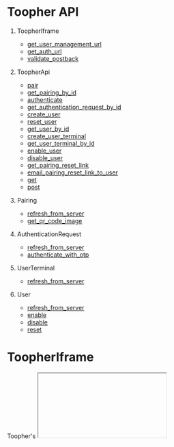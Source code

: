 Toopher API
===

1. ToopherIframe
    * [get\_user\_management\_url](#get\_user\_management\_url)
    * [get\_auth\_url](#get\_auth\_url)
    * [validate\_postback](#validate\_postback)

2. ToopherApi
    * [pair](#pair)
    * [get\_pairing\_by\_id](#get\_pairing\_by\_id)
    * [authenticate](#authenticate)
    * [get\_authentication\_request\_by\_id](#get\_authentication\_request\_by\_id)
    * [create\_user](#create\_user)
    * [reset\_user](#reset\_user)
    * [get\_user\_by\_id](#get\_user\_by\_id)
    * [create\_user\_terminal](#create\_user\_terminal)
    * [get\_user\_terminal\_by\_id](#get\_user\_terminal\_by\_id)
    * [enable\_user](#enable\_user)
    * [disable\_user](#disable\_user)
    * [get\_pairing\_reset\_link](#get\_pairing\_reset\_link)
    * [email\_pairing\_reset\_link\_to\_user](#email\_pairing\_reset\_link\_to\_user)
    * [get](#get)
    * [post](#post)

3. Pairing
    * [refresh\_from\_server](#refresh\_from\_server)
    * [get\_qr\_code\_image](#get\_qr\_code\_image)

4. AuthenticationRequest
    * [refresh\_from\_server](#refresh\_from\_server)
    * [authenticate\_with\_otp](#authenticate\_with\_otp)

5. UserTerminal
    * [refresh\_from\_server](#refresh\_from\_server)

6. User
    * [refresh\_from\_server](#refresh\_from\_server)
    * [enable](#enable)
    * [disable](#disable)
    * [reset](#reset)


# ToopherIframe

Toopher's <iframe>-based authentication flow is the simplest way for web developers to integrate Toopher Two-Factor Authentication into an application. The iframe-based authentication flow works by inserting an <iframe> element into the HTML displayed to the user after a successful username/password validation (but before they are actually logged-in to the service).

#### Attributes


| -----: | :----- |
| secret | string ||
| client | OAuth1 Client object ||
| base_uri | string ||

### get\_auth\_iframe\_url

Retrieves an OAuth-signed combined pairing and authentication IFrame URL.

#### Arguments
| Name | | Format |
| -----: | :----- | :----- | :--- |
| username | required | string | |
| reset_email | required | string | |
| request_token | required | string | |
| action_name | optional | string | default is 'Log In'|
| requester_metadata | optional | string | default is None|
| **kwargs | optional | dict | |

```python
# Create an instance of ToopherIframe
api.get_auth_iframe_url('username@yourservice.com', 'reset_email@yourservice.com', 'request_token')
```

### get\_user\_management\_iframe\_url

Retrieves OAuth-signed pairing IFrame URL.

#### Arguments

| -----: | :----- | :----- |
| username | required | string |
| reset_email | required | string |
| **kwargs | optional | dict |

```python
# Create an instance of ToopherIframe
api.get_user_management_iframe_url('username@yourservice.com', 'reset_email@yourservice.com')
```

### validate\_postback(data, request_token=None, **kwargs)

Validates authentication request from IFrame.

#### Arguments

| -----: | :----- | :----- | :---- |
| username | required | string | |
| data | required | dict | |
| request_token | optional | string | default is None |
| **kwargs | optional | dict | |


```python
data = {
    'timestamp': 'timestamp',
    'session_token': 'session_token',
    'toopher_sig': 'your_toopher_sig'
}
# Create an instance of ToopherIframe
api.validate_postback(data, 'request_token')
```

# ToopherApi

## pair

```python
api.pair(username, phrase_or_num=None, **kwargs)
```

Pairing using pairing phrase, phone number or QR code.

## get\_pairing\_by\_id

```python
api.get_pairing_by_id(pairing_id)
```

Retrieve pairing by pairing ID.

## authenticate

```python
api.authenticate(id_or_username, terminal, action_name=None, **kwargs)
```

Authenticate pairing with username or pairing ID.

## get\_authentication\_request\_by\_id

```python
api.get_authentication_request_by_id(authentication_request_id)
```

Retrieve authentication request by authentication request ID.

## create\_user

```python
api.create_user(username, **kwargs)
```

Create user with username.

## reset\_user

```python
api.reset_user(username)
```

Reset user with username.

## get\_user\_by\_id

```python
api.get_user_by_id(user_id)
```

Retrieve user by user ID.

## create\_user\_terminal

```python
api.create_user_terminal(username, terminal_name, requester_terminal_id, **kwargs)
```

Create terminal for user with username.

## get\_user\_terminal\_by\_id

```python
api.get_user_terminal_by_id(terminal_id)
```

Retrieve terminal by terminal ID.

## enable\_user

```python
api.enable_user(username)
```

Enable Toopher for user by username.

## disable\_user

```python
api.disable_user(username)
```

Disable Toopher for user by username.

## get\_pairing\_reset\_link

```python
api.get_pairing_reset_link(pairing_id, **kwargs)
```

Retrieve pairing reset link for user to reset their pairing.

## email\_pairing\_reset\_link\_to\_user

```python
api.email_pairing_reset_link_to_user(pairing_id, email, **kwargs)
```

Email pairing reset link to user.

## get

```python
api.get(endpoint, **kwargs)
```

## post

```python
api.post(endpoint, **kwargs)
```

# Pairing

## refresh\_from\_server

```python
pairing.refresh_from_server(api)
```

Update pairing from server.

## get\_qr\_code\_image

```python
pairing.get_qr_code_image(api)
```

Retrieve QR code image for pairing.

# AuthenticationRequest

## refresh\_from\_server

```python
authentication_request.refresh_from_server(api)
```

Update authentication request from server.

## authenticate\_with\_otp

```python
authentication_request.authenticate_with_otp(otp, api, **kwargs)
```

Authenticate authentication request with one-time password (OTP).

# UserTerminal

## refresh\_from\_server

```python
user_terminal.refresh_from_server(api)
```

Update user terminal from server.

# User

## refresh\_from\_server

```python
user.refresh_from_server(api)
```

Update user from server.

## enable

```python
user.enable(api)
```

Enable Toopher for the user.

## disable

```python
user.disable(api)
```

Disable Toopher for the user.

## reset

```python
user.reset(api)
```
